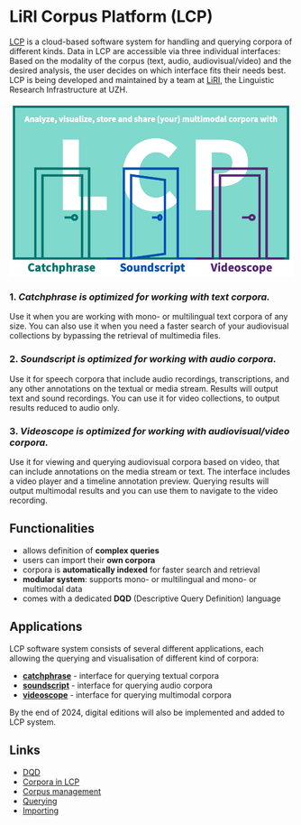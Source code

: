 # LiRI Corpus Platform (LCP)
[LCP](https://www.liri.uzh.ch/en/services/LiRI-Corpus-Platform-LCP.html) is a cloud-based software system for handling and querying corpora of different kinds. Data in LCP are accessible via three individual interfaces: Based on the modality of the corpus (text, audio, audiovisual/video) and the desired analysis, the user decides on which interface fits their needs best. LCP is being developed and maintained by a team at [LiRI](https://www.liri.uzh.ch/en.html), the Linguistic Research Infrastructure at UZH. 

<p align="center"> <!-- Doesnt work, I wanted to center it, but it's not that important -->
  <img src="images/Doors_interface_Functionalities.png" alt="alt" width="600"/>
</p>

### 1. *Catchphrase is optimized for working with text corpora.*

   Use it when you are working with mono- or multilingual text corpora of any size. You can also use it when you need a faster search of your audiovisual collections by bypassing the retrieval of multimedia files.

### 2. *Soundscript is optimized for working with audio corpora.*

   Use it for speech corpora that include audio recordings, transcriptions, and any other annotations on the textual or media stream. Results will output text and sound recordings. You can use it for video collections, to output results reduced to audio only.

### 3. *Videoscope is optimized for working with audiovisual/video corpora.*

   Use it for viewing and querying audiovisual corpora based on video, that can include annotations on the media stream or text. The interface includes a video player and a timeline annotation preview. Querying results will output multimodal results and you can use them to navigate to the video recording.









## Functionalities

  * allows definition of **complex queries**
  * users can import their **own corpora**
  * corpora is **automatically indexed** for faster search and retrieval
  * **modular system**: supports mono- or multilingual and mono- or multimodal data
  * comes with a dedicated **DQD** (Descriptive Query Definition) language

## Applications

LCP software system consists of several different applications, each allowing the querying and visualisation of different kind of corpora:

  * **[catchphrase](catchphrase.md)** - interface for querying textual corpora
  * **[soundscript](soundscript.md)** - interface for querying audio corpora
  * **[videoscope](videoscope.md)** - interface for querying multimodal corpora

By the end of 2024, digital editions will also be implemented and added to LCP system.


## Links

  * [DQD](dqd.md)
  * [Corpora in LCP](corpora_in_lcp.md)
  * [Corpus management](corpus_management.md)
  * [Querying](querying.md)
  * [Importing](importing.md)

